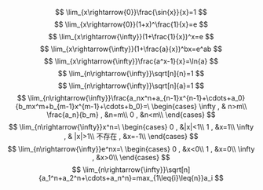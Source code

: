 
$$
\lim_{x\rightarrow{0}}\frac{\sin{x}}{x}=1
$$
$$
\lim_{x\rightarrow{0}}(1+x)^\frac{1}{x}=e
$$
$$
\lim_{x\rightarrow{\infty}}(1+\frac{1}{x})^x=e
$$
$$
\lim_{x\rightarrow{\infty}}(1+\frac{a}{x})^bx=e^ab
$$
$$
\lim_{x\rightarrow{\infty}}\frac{a^x-1}{x}=\ln{a}
$$
$$
\lim_{n\rightarrow{\infty}}\sqrt[n]{n}=1
$$
$$
\lim_{n\rightarrow{\infty}}\sqrt[n]{a}=1
$$
$$
\lim_{n\rightarrow{\infty}}\frac{a_nx^n+a_{n-1}x^{n-1}+\cdots+a_0}{b_mx^m+b_{m-1}x^{m-1}+\cdots+b_0}=\
\begin{cases}
\infty , & n>m\\
\frac{a_n}{b_m} , &n=m\\
0 , &n<m\\
\end{cases}
$$
$$
\lim_{n\rightarrow{\infty}}x^n=\
\begin{cases}
0 , &|x|<1\\
1 , &x=1\\
\infty , & |x|>1\\
不存在 , &x=-1\\
\end{cases}
$$
$$
\lim_{n\rightarrow{\infty}}e^nx=\
\begin{cases}
0 , &x<0\\
1 , &x=0\\
\infty , &x>0\\
\end{cases}
$$
$$
\lim_{n\rightarrow{\infty}}\sqrt[n]{a_1^n+a_2^n+\cdots+a_n^n}=max_{1\leq{i}\leq{n}}a_i
$$



